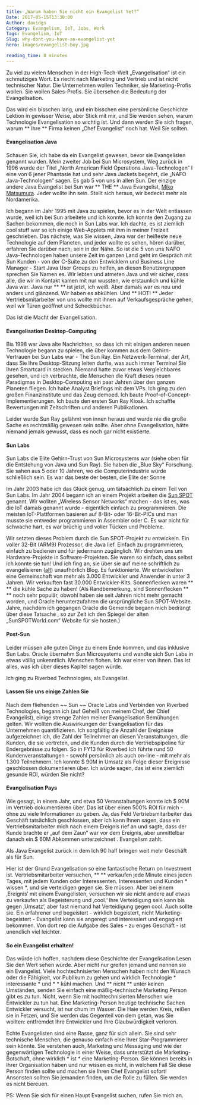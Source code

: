 ```yaml
---
title: „Warum haben Sie nicht ein Evangelist Yet?“
Date: 2017-05-15T13:30:00
Author: davidgs
Category: Evangelism, IoT, Jobs, Work
Tags: Evangelism, IoT
Slug: why-dont-you-have-an-evangelist-yet
hero: images/evangelist-boy.jpg

reading_time: 8 minutes
---
```


Zu viel zu vielen Menschen in der High-Tech-Welt „Evangelisation“ ist ein schmutziges Wort. Es riecht nach Marketing und Vertrieb und ist nicht technischer Natur. Die Unternehmen wollen Techniker, sie Marketing-Profis wollen. Sie wollen Sales-Profis. Sie übersehen die Bedeutung der Evangelisation.

Das wird ein bisschen lang, und ein bisschen eine persönliche Geschichte Lektion in gewisser Weise, aber Stick mit mir, und Sie werden sehen, warum Technologie Evangelisation so wichtig ist. Und dann werden Sie sich fragen, warum ** Ihre ** Firma keinen „Chef Evangelist“ noch hat. Weil Sie sollten.

#### Evangelisation Java

Schauen Sie, ich habe da ein Evangelist gewesen, bevor sie Evangelisten genannt wurden. Mein zweiter Job bei Sun Microsystem, Weg zurück in 1996 wurde der Titel „North American Field Operations Java-Technologen“ I eine von 6 jener Phantasie hat und sehr Java Jackets begehrt, die „NAFO Java-Technologen“ sagen. Es gab 5 von uns in allen Sun. Der einzige andere Java Evangelist bei Sun war ** THE ** Java Evangelist, [Miko Matsumura](http://miko.com). Jeder wollte ihn sein. Stellt sich heraus, wir bedeckt mehr als Nordamerika.

Ich begann im Jahr 1995 mit Java zu spielen, bevor es in der Welt entlassen wurde, weil ich bei Sun arbeitete und ich konnte. Ich konnte den Zugang zu Sachen bekommen, die noch in Sun Labs war. Ich dachte, es ist ziemlich cool stuff war so ich einige Web-Applets mit ihm in meiner Freizeit geschrieben. Das nächste, was Sie wissen, Java war der heißeste neue Technologie auf dem Planeten, und jeder wollte es sehen, hören darüber, erfahren Sie darüber nach, sein in der Nähe. So ist die 5 von uns NAFO Java-Technologen haben unsere Zeit im ganzen Land geht im Gespräch mit Sun Kunden - von der C-Suite zu den Entwicklern und Business Line Manager - Start Java User Groups zu helfen, an diesen Benutzergruppen sprechen Sie Namen es. Wir lebten und atmeten Java und wir sicher, dass alle, die wir in Kontakt kamen mit nur wussten, wie erstaunlich und kühle Java war. Java nur ** ** ist jetzt, ich weiß. Aber damals war es neu und anders und glänzend. Wir haben es abkühlen. Und ** HOT! ** Jeder Vertriebsmitarbeiter von uns wollte mit ihnen auf Verkaufsgespräche gehen, weil wir Türen geöffnet und Scheckbücher.

Das ist die Macht der Evangelisation.

#### Evangelisation Desktop-Computing

Bis 1998 war Java alte Nachrichten, so dass ich mit einigen anderen neuen Technologie begann zu spielen, die über kommen aus dem Gehirn-Vertrauen bei Sun Labs war - The Sun Ray. Ein Netzwerk-Terminal, der Art, dass Sie Ihre Desktop-Sitzung leiten durfte, was auch immer Terminal Sie Ihren Smartcard in stecken. Niemand hatte zuvor etwas Vergleichbares gesehen, und ich verbrachte, die Menschen die Kraft dieses neuen Paradigmas in Desktop-Computing ein paar Jahren über den ganzen Planeten fliegen. Ich habe Analyst Briefings mit dem VPs. Ich ging zu den großen Finanzinstitute und das Zeug demoed. Ich baute Proof-of-Concept-Implementierungen. Ich baute den ersten Sun Ray Kiosk. Ich schaffte Bewertungen mit Zeitschriften und anderen Publikationen.

Leider wurde Sun Ray gelähmt von innen heraus und wurde nie die große Sache es rechtmäßig gewesen sein sollte. Aber ohne Evangelisation, hätte niemand jemals gewusst, dass es noch gar nicht existierte.

#### Sun Labs

Sun Labs die Elite Gehirn-Trust von Sun Microsystems war (siehe oben für die Entstehung von Java und Sun Ray). Sie haben die „Blue Sky“ Forschung. Sie sahen aus 5 oder 10 Jahren, wo die Computerindustrie würde schließlich sein. Es war das beste der besten, die Elite der Sonne

Im Jahr 2003 habe ich das Glück genug, um tatsächlich zu einem Teil von Sun Labs. Im Jahr 2004 begann ich an einem Projekt arbeiten die [Sun SPOT](http://sunspotdev.org/) genannt. Wir wollten „Wireless Sensor Networks“ machen - das ist es, was die IoT damals genannt wurde - eigentlich einfach zu programmieren. Die meisten IoT-Plattformen basieren auf 8-Bit- oder 16-Bit-PICs und man musste sie entweder programmieren in Assembler oder C. Es war nicht für schwache hart, es war brüchig und voller Tücken und Probleme.

Wir setzten dieses Problem durch die Sun SPOT-Projekt zu entwickeln. Ein voller 32-Bit (ARM9) Prozessor, die Java lief. Einfach zu programmieren, einfach zu bedienen und für jedermann zugänglich. Wir drehten uns um Hardware-Projekte in Software-Projekten. Sie waren so einfach, dass selbst ich konnte sie tun! Und ich fing an, sie über sie auf meine schriftlich zu evangelisieren ([alt](http://blogs.oracle.com/davidgs)) unaufhörlich Blog. Es funktionierte. Wir entwickelten eine Gemeinschaft von mehr als 3.000 Entwickler und Anwender in unter 3 Jahren. Wir verkauften fast 30.000 Entwickler-Kits. Sonnenflecken waren ** ** die kühle Sache zu haben! (Als Randbemerkung, sind Sonnenflecken ** ** noch sehr populär, obwohl haben sie seit Jahren nicht mehr gemacht worden, und Oracle herunterzufahren die ursprüngliche Sun SPOT-Website. Jahre, nachdem ich gegangen Oracle die Gemeinde begann mich bedrängt über diese Tatsache , so zur Zeit ich den Spiegel der alten „SunSPOTWorld.com“ Website für sie hosten.)

#### Post-Sun

Leider müssen alle guten Dinge zu einem Ende kommen, und das inklusive Sun Labs. Oracle übernahm Sun Microsystems und wandte sich Sun Labs in etwas völlig unkenntlich. Menschen flohen. Ich war einer von ihnen. Das ist alles, was ich über dieses Kapitel sagen würde.

Ich ging zu Riverbed Technologies, als Evangelist.

#### Lassen Sie uns einige Zahlen Sie

Nach dem fliehenden ~~ Sun ~~ Oracle Labs und Verbinden von Riverbed Technologies, begann ich (auf Geheiß von meinem Chef, der Chief Evangelist), einige strenge Zahlen meiner Evangelisation Bemühungen gelten. Wir wollten die Auswirkungen der Evangelisation für das Unternehmen quantifizieren. Ich sorgfältig die Anzahl der Ereignisse aufgezeichnet ich, die Zahl der Teilnehmer an diesen Veranstaltungen, die Kunden, die sie vertreten, und die Kunden durch die Vertriebspipeline für Endergebnisse zu folgen. So in FY13 für Riverbed Ich führte rund 50 Kundenveranstaltungen - sowohl persönlich als auch on-line - mit mehr als 1.300 Teilnehmern. Ich konnte $ 90M in Umsatz als Folge dieser Ereignisse geschlossen dokumentieren über. Ich würde sagen, das ist eine ziemlich gesunde ROI, würden Sie nicht?

#### Evangelisation Pays

Wie gesagt, in einem Jahr, und etwa 50 Veranstaltungen konnte ich $ 90M im Vertrieb dokumentieren über. Das ist über einen 500% ROI für mich - ohne zu viele Informationen zu geben. Ja, das Feld Vertriebsmitarbeiter das Geschäft tatsächlich geschlossen, aber ich kann Ihnen sagen, dass ein Vertriebsmitarbeiter mich nach einem Ereignis rief an und sagte, dass der Kunde brachte er „auf dem Zaun“ war vor dem Ereignis, aber unmittelbar danach ein $ 60M Abkommen unterzeichnet . Evangelism zahlt.

Als Java Evangelist zurück in dem Ich 90 half bringen weit mehr Geschäft als für Sun.

Hier ist der Grund Evangelisation so eine fantastische Return on Investment ist. Vertriebsmitarbeiter versuchen, ** ** verkaufen jede Minute eines jeden Tages, mit jedem Kunden oder Interessenten. Interessenten und Kunden * wissen *, und sie verteidigen gegen sie. Sie müssen. Aber bei einem ‚Ereignis‘ mit einem Evangelisten, versuchen wir sie nicht andere auf etwas zu verkaufen als Begeisterung und ‚cool.‘ Ihre Verteidigung sein kann bis gegen ‚Umsatz‘, aber fast niemand hat Verteidigung gegen cool. Auch sollte sie. Ein erfahrener und begeistert - wirklich begeistert, nicht Marketing-begeistert - Evangelist kann sie angeregt und interessiert und engagiert bekommen. Von dort rep die Aufgabe des Sales - zu enges Geschäft - ist unendlich viel leichter.

#### So ein Evangelist erhalten!

Das würde ich hoffen, nachdem diese Geschichte der Evangelisation Lesen Sie den Wert sehen würde. Aber nicht nur greifen jemand und nennen sie ein Evangelist. Viele hochtechnisierten Menschen haben nicht den Wunsch oder die Fähigkeit, vor Publikum zu gehen und wirklich Technologie * interessante * und * * kühl machen. Und ** nicht ** unter keinen Umständen, senden Sie einfach eine mäßig-technische Marketing Person gibt es zu tun. Nicht, wenn Sie mit hochtechnisierten Menschen wie Entwickler zu tun hat. Eine Marketing-Person heutige technische Sachen Entwickler versucht, ist nur chum im Wasser. Die Haie werden Kreis, reißen sie in Fetzen, und Sie werden das Gegenteil von dem getan, was Sie wollten: entfremdet Ihre Entwickler und Ihre Glaubwürdigkeit verloren.

Echte Evangelisten sind eine Rasse, ganz für sich allein. Sie sind sehr technische Menschen, die genauso einfach eine Ihrer Star-Programmierer sein könnte. Sie verstehen auch, Marketing und Messaging und wie der gegenwärtigen Technologie in einer Weise, dass unterstützt die Marketing-Botschaft, ohne wirklich * ist * eine Marketing-Person. Sie können bereits in Ihrer Organisation haben und nur wissen es nicht, in welchem Fall Sie diese Person finden sollte und machen sie Ihren Chef Evangelist sofort! Ansonsten sollten Sie jemanden finden, um die Rolle zu füllen. Sie werden es nicht bereuen.

PS: Wenn Sie sich für einen Haupt Evangelist suchen, rufen Sie mich an.
